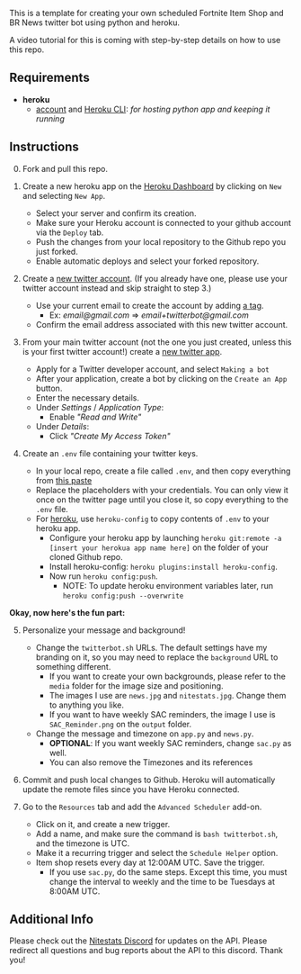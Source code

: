 This is a template for creating your own scheduled Fortnite Item Shop and BR News twitter bot using python and heroku.

A video tutorial for this is coming with step-by-step details on how to use this repo.

Requirements
--------
* __heroku__
   * [account](https://www.heroku.com/) and [Heroku CLI](https://devcenter.heroku.com/articles/heroku-cli#download-and-install): _for hosting python app and keeping it running_

Instructions
--------
0. Fork and pull this repo.

1. Create a new heroku app on the [Heroku Dashboard](https://herokuapp.com/) by clicking on ```New``` and selecting ```New App```.
   * Select your server and confirm its creation.
   * Make sure your Heroku account is connected to your github account via the ```Deploy``` tab.
   * Push the changes from your local repository to the Github repo you just forked.
   * Enable automatic deploys and select your forked repository.

2. Create a [new twitter account](https://twitter.com/). (If you already have one, please use your twitter account instead and skip straight to step 3.)
    * Use your current email to create the account by adding [a tag](http://en.wikipedia.org/wiki/Email_address#Address_tags).
       - Ex: _email@gmail.com_ => _email+twitterbot@gmail.com_
    * Confirm the email address associated with this new twitter account.

3. From your main twitter account (not the one you just created, unless this is your first twitter account!) create a [new twitter app](https://apps.twitter.com).
    * Apply for a Twitter developer account, and select ```Making a bot```
    * After your application, create a bot by clicking on the ```Create an App``` button.
    * Enter the necessary details.
    * Under _Settings_ / _Application Type_:
        - Enable _"Read and Write"_
    * Under _Details_:
        - Click _"Create My Access Token"_

4. Create an `.env` file containing your twitter keys.
    * In your local repo, create a file called ```.env```, and then copy everything from [this paste](https://pastebin.com/PxJnKrFq)
    * Replace the placeholders with your credentials. You can only view it once on the twitter page until you close it, so copy everything to the ```.env``` file.
    * For [heroku](https://devcenter.heroku.com/articles/config-vars), use ```heroku-config``` to copy contents of ```.env``` to your heroku app.
        - Configure your heroku app by launching ```heroku git:remote -a [insert your herokua app name here]``` on the folder of your cloned Github repo.
        - Install heroku-config: ```heroku plugins:install heroku-config```.
        - Now run ```heroku config:push```.
            - NOTE: To update heroku environment variables later, run ```heroku config:push --overwrite```

__Okay, now here's the fun part:__

5. Personalize your message and background!
    * Change the ```twitterbot.sh``` URLs. The default settings have my branding on it, so you may need to replace the ```background``` URL to something different.
         - If you want to create your own backgrounds, please refer to the ```media``` folder for the image size and positioning.
         - The images I use are ```news.jpg``` and ```nitestats.jpg```. Change them to anything you like.
         - If you want to have weekly SAC reminders, the image I use is ```SAC_Reminder.png``` on the ```output``` folder.
    * Change the message and timezone on ```app.py``` and ```news.py```.
         -  __OPTIONAL__: If you want weekly SAC reminders, change ```sac.py``` as well.
         - You can also remove the Timezones and its references 

6. Commit and push local changes to Github. Heroku will automatically update the remote files since you have Heroku connected.
    
7. Go to the ```Resources``` tab and add the ```Advanced Scheduler``` add-on.
    * Click on it, and create a new trigger.
    * Add a name, and make sure the command is ```bash twitterbot.sh```, and the timezone is UTC.
    * Make it a recurring trigger and select the ```Schedule Helper``` option.
    * Item shop resets every day at 12:00AM UTC. Save the trigger.
      - If you use ```sac.py```, do the same steps. Except this time, you must change the interval to weekly and the time to be Tuesdays at 8:00AM UTC.

Additional Info
---------
Please check out the [Nitestats Discord](https://discord.gg/tNmWbBy) for updates on the API. Please redirect all questions and bug reports about the API to this discord. Thank you!
